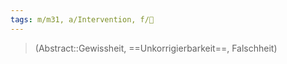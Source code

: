 ```yaml
---
tags: m/m31, a/Intervention, f/💭
---
```

> (Abstract::Gewissheit, ==Unkorrigierbarkeit==, Falschheit)